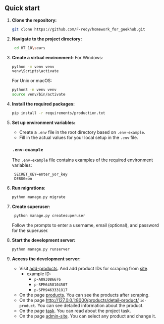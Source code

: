## Quick start

1. **Clone the repository:**

    ```bash
    git clone https://github.com/F-redy/homework_for_geekhub.git
    ```
2. **Navigate to the project directory:**

   ```bash
    cd HT_18\sears
    ```
3. **Create a virtual environment:**
   For Windows:

    ```bash
    python -m venv venv
    venv\Scripts\activate
    ```

   For Unix or macOS:

    ```bash
    python3 -m venv venv
    source venv/bin/activate
    ```
4. **Install the required packages:**

    ```bash
    pip install -r requirements/production.txt
    ```

5. **Set up environment variables:**

    - Create a `.env` file in the root directory based on `.env-example`.
    - Fill in the actual values for your local setup in the `.env` file.
   ### `.env-example`

   The `.env-example` file contains examples of the required environment variables:

   ```plaintext
    SECRET_KEY=enter_yor_key
    DEBUG=on
   ```

6. **Run migrations:**

    ```bash
    python manage.py migrate
    ```

7. **Create superuser:**

   ```bash
    python manage.py createsuperuser
    ```
   Follow the prompts to enter a username, email (optional), and password for the superuser.

8. **Start the development server:**

    ```bash
    python manage.py runserver
    ```

9. **Access the development server:**

    - Visit [add-products](http://127.0.0.1:8000/products/add-products/). And add product IDs for scraping
      from [site](https://www.sears.com/).
        - example ID:
            - `p-A093086676`
            - `p-SPM6458104507`
            - `p-SPM9463331817`
    - On the page [products](http://127.0.0.1:8000/products/). You can see the products after scraping.
    - On the page http://127.0.0.1:8000/products/detail-product/ `id-product`. You can see detailed information about
      the product.
    - On the page [task](http://127.0.0.1:8000/task/). You can read about the project task.
    - On the page [admin-site](http://127.0.0.1:8000/admin/products/product/). You can select any product and change it.